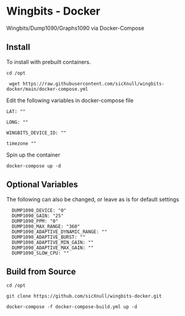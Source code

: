 # Wingbits - Docker

Wingbits/Dump1090/Graphs1090 via Docker-Compose

## Install

To install with prebuilt containers. 

```cd /opt```

``` wget https://raw.githubusercontent.com/sicXnull/wingbits-docker/main/docker-compose.yml```

Edit the following variables in docker-compose file

``LAT: ""`` 

```LONG: ""``` 

```WINGBITS_DEVICE_ID: ""```

```timezone ""```

Spin up the container

```docker-compose up -d```

## Optional Variables

The following can also be changed, or leave as is for default settings

      DUMP1090_DEVICE: "0" 
      DUMP1090_GAIN: "25" 
      DUMP1090_PPM: "0" 
      DUMP1090_MAX_RANGE: "360" 
      DUMP1090_ADAPTIVE_DYNAMIC_RANGE: "" 
      DUMP1090_ADAPTIVE_BURST: "" 
      DUMP1090_ADAPTIVE_MIN_GAIN: "" 
      DUMP1090_ADAPTIVE_MAX_GAIN: "" 
      DUMP1090_SLOW_CPU: "" 

## Build from Source

```cd /opt```

```git clone https://github.com/sicXnull/wingbits-docker.git```

```docker-compose -f docker-compose-build.yml up -d```


